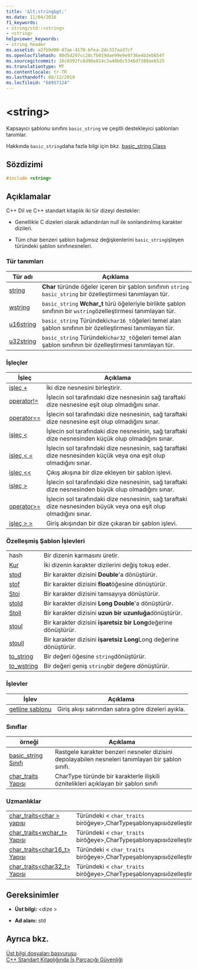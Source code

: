 ```yaml
---
title: '&lt;string&gt;'
ms.date: 11/04/2016
f1_keywords:
- string/std::<string>
- <string>
helpviewer_keywords:
- string header
ms.assetid: a2fb9d00-d7ae-4170-bfea-2dc337aa37cf
ms.openlocfilehash: 80d5d297cc28cfb019dae99e9e9736e4b2eb654f
ms.sourcegitcommit: 16c0392fc8d96e814c3a40b0c5346d7389aeb525
ms.translationtype: MT
ms.contentlocale: tr-TR
ms.lasthandoff: 08/12/2019
ms.locfileid: "68957124"
---
```

# <a name="ltstringgt"></a>&lt;string&gt;

Kapsayıcı şablonu sınıfını `basic_string` ve çeşitli destekleyici şablonları tanımlar.

Hakkında `basic_string`daha fazla bilgi için bkz. [basic_string Class](../standard-library/basic-string-class.md)

## <a name="syntax"></a>Sözdizimi

```cpp
#include <string>
```

## <a name="remarks"></a>Açıklamalar

C++ Dil ve C++ standart kitaplık iki tür dizeyi destekler:

- Genellikle C dizeleri olarak adlandırılan null ile sonlandırılmış karakter dizileri.

- Tüm char benzeri şablon bağımsız değişkenlerini `basic_string`işleyen türündeki şablon sınıfınesneleri.

### <a name="typedefs"></a>Tür tanımları

|Tür adı|Açıklama|
|-|-|
|[string](../standard-library/string-typedefs.md#string)|**Char** türünde öğeler içeren bir şablon sınıfının `string` `basic_string` bir özelleştirmesi tanımlayan tür.|
|[wstring](../standard-library/string-typedefs.md#wstring)|`basic_string` **Wchar_t** türü öğeleriyle birlikte şablon sınıfının bir `wstring`özelleştirmesi tanımlayan tür.|
|[u16string](../standard-library/string-typedefs.md#u16string)|`basic_string` Türündeki`char16_t`öğeleri temel alan şablon sınıfının bir özelleştirmesi tanımlayan tür.|
|[u32string](../standard-library/string-typedefs.md#u32string)|`basic_string` Türündeki`char32_t`öğeleri temel alan şablon sınıfının bir özelleştirmesi tanımlayan tür.|

### <a name="operators"></a>İşleçler

|İşleç|Açıklama|
|-|-|
|[işleç +](../standard-library/string-operators.md#op_add)|İki dize nesnesini birleştirir.|
|[operator!=](../standard-library/string-operators.md#op_neq)|İşlecin sol tarafındaki dize nesnesinin sağ taraftaki dize nesnesine eşit olup olmadığını sınar.|
|[operator==](../standard-library/string-operators.md#op_eq_eq)|İşlecin sol tarafındaki dize nesnesinin, sağ taraftaki dize nesnesine eşit olup olmadığını sınar.|
|[işleç <](../standard-library/string-operators.md#op_lt)|İşlecin sol tarafındaki dize nesnesinin, sağ taraftaki dize nesnesinden küçük olup olmadığını sınar.|
|[işleç < =](../standard-library/string-operators.md#op_lt_eq)|İşlecin sol tarafındaki dize nesnesinin, sağ taraftaki dize nesnesinden küçük veya ona eşit olup olmadığını sınar.|
|[işleç <\<](../standard-library/string-operators.md#op_lt_lt)|Çıkış akışına bir dize ekleyen bir şablon işlevi.|
|[işleç >](../standard-library/string-operators.md#op_gt)|İşlecin sol tarafındaki dize nesnesinin, sağ taraftaki dize nesnesinden büyük olup olmadığını sınar.|
|[operator>=](../standard-library/string-operators.md#op_gt_eq)|İşlecin sol tarafındaki dize nesnesinin, sağ taraftaki dize nesnesinden büyük veya ona eşit olup olmadığını sınar.|
|[işleç > >](../standard-library/string-operators.md#op_gt_gt)|Giriş akışından bir dize çıkaran bir şablon işlevi.|

### <a name="specialized-template-functions"></a>Özelleşmiş Şablon İşlevleri

|||
|-|-|
|hash|Bir dizenin karmasını üretir.|
|[Kur](../standard-library/string-functions.md#swap)|İki dizenin karakter dizilerini değiş tokuş eder.|
|[stod](../standard-library/string-functions.md#stod)|Bir karakter dizisini **Double**'a dönüştürür.|
|[stof](../standard-library/string-functions.md#stof)|Bir karakter dizisini **float**öğesine dönüştürür.|
|[Stoi](../standard-library/string-functions.md#stoi)|Bir karakter dizisini tamsayıya dönüştürür.|
|[stold](../standard-library/string-functions.md#stold)|Bir karakter dizisini **Long Double**'a dönüştürür.|
|[Stoll](../standard-library/string-functions.md#stoll)|Bir karakter dizisini **uzun bir uzunluğa**dönüştürür.|
|[stoul](../standard-library/string-functions.md#stoul)|Bir karakter dizisini **işaretsiz bir Long**değerine dönüştürür.|
|[stoull](../standard-library/string-functions.md#stoull)|Bir karakter dizisini **işaretsiz Long**Long değerine dönüştürür.|
|[to_string](../standard-library/string-functions.md#to_string)|Bir değeri öğesine `string`dönüştürür.|
|[to_wstring](../standard-library/string-functions.md#to_wstring)|Bir değeri geniş `string`bir değere dönüştürür.|

### <a name="functions"></a>İşlevler

|İşlev|Açıklama|
|-|-|
|[getline şablonu](../standard-library/string-functions.md#getline)|Giriş akışı satırından satıra göre dizeleri ayıkla.|

### <a name="classes"></a>Sınıflar

|örneği|Açıklama|
|-|-|
|[basic_string Sınıfı](../standard-library/basic-string-class.md)|Rastgele karakter benzeri nesneler dizisini depolayabilen nesneleri tanımlayan bir şablon sınıfı.|
|[char_traits Yapısı](../standard-library/char-traits-struct.md)|CharType türünde bir karakterle ilişkili öznitelikleri açıklayan bir şablon sınıfı|

### <a name="specializations"></a>Uzmanlıklar

|||
|-|-|
|[char_traits\<char > yapısı](../standard-library/char-traits-char-struct.md)|Türündeki \< `char_traits` biröğeye>,CharTypeşablonyapısıözelleştirmesiolanbiryapı.`char`|
|[char_traits<wchar_t> Yapısı](../standard-library/char-traits-wchar-t-struct.md)|Türündeki \< `char_traits` biröğeye>,CharTypeşablonyapısıözelleştirmesiolanbiryapı.`wchar_t`|
|[char_traits<char16_t> Yapısı](../standard-library/char-traits-char16-t-struct.md)|Türündeki \< `char_traits` biröğeye>,CharTypeşablonyapısıözelleştirmesiolanbiryapı.`char16_t`|
|[char_traits<char32_t> Yapısı](../standard-library/char-traits-char32-t-struct.md)|Türündeki \< `char_traits` biröğeye>,CharTypeşablonyapısıözelleştirmesiolanbiryapı.`char32_t`|

## <a name="requirements"></a>Gereksinimler

- **Üst bilgi:** \<dize >

- **Ad alanı:** std

## <a name="see-also"></a>Ayrıca bkz.

[Üst bilgi dosyaları başvurusu](../standard-library/cpp-standard-library-header-files.md)\
[C++ Standart Kitaplığında İş Parçacığı Güvenliği](../standard-library/thread-safety-in-the-cpp-standard-library.md)
